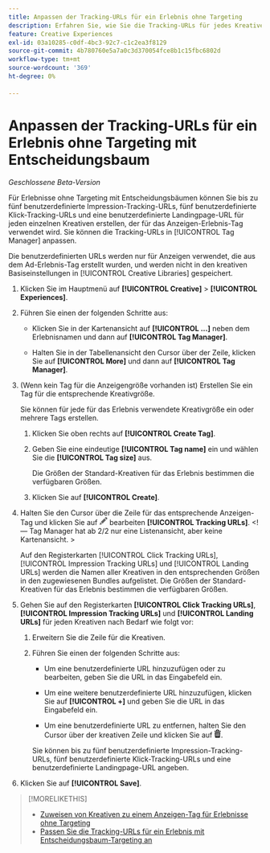 ```yaml
---
title: Anpassen der Tracking-URLs für ein Erlebnis ohne Targeting
description: Erfahren Sie, wie Sie die Tracking-URLs für jedes Kreative in einem Erlebnis ohne Targeting mit einem Entscheidungsbaum anpassen.
feature: Creative Experiences
exl-id: 03a10285-c0df-4bc3-92c7-c1c2ea3f8129
source-git-commit: 4b780760e5a7a0c3d370054fce8b1c15fbc6802d
workflow-type: tm+mt
source-wordcount: '369'
ht-degree: 0%

---
```


# Anpassen der Tracking-URLs für ein Erlebnis ohne Targeting mit Entscheidungsbaum

*Geschlossene Beta-Version*

Für Erlebnisse ohne Targeting mit Entscheidungsbäumen können Sie bis zu fünf benutzerdefinierte Impression-Tracking-URLs, fünf benutzerdefinierte Klick-Tracking-URLs und eine benutzerdefinierte Landingpage-URL für jeden einzelnen Kreativen erstellen, der für das Anzeigen-Erlebnis-Tag verwendet wird. Sie können die Tracking-URLs in [!UICONTROL Tag Manager] anpassen.

Die benutzerdefinierten URLs werden nur für Anzeigen verwendet, die aus dem Ad-Erlebnis-Tag erstellt wurden, und werden nicht in den kreativen Basiseinstellungen in [!UICONTROL Creative Libraries] gespeichert.

1. Klicken Sie im Hauptmenü auf **[!UICONTROL Creative]** > **[!UICONTROL Experiences]**.

1. Führen Sie einen der folgenden Schritte aus:

   * Klicken Sie in der Kartenansicht auf **[!UICONTROL ...]** neben dem Erlebnisnamen und dann auf **[!UICONTROL Tag Manager]**.

   * Halten Sie in der Tabellenansicht den Cursor über der Zeile, klicken Sie auf **[!UICONTROL More]** und dann auf **[!UICONTROL Tag Manager]**.

1. (Wenn kein Tag für die Anzeigengröße vorhanden ist) Erstellen Sie ein Tag für die entsprechende Kreativgröße.

   Sie können für jede für das Erlebnis verwendete Kreativgröße ein oder mehrere Tags erstellen.

   1. Klicken Sie oben rechts auf **[!UICONTROL Create Tag]**.

   1. Geben Sie eine eindeutige **[!UICONTROL Tag name]** ein und wählen Sie die **[!UICONTROL Tag size]** aus.

      Die Größen der Standard-Kreativen für das Erlebnis bestimmen die verfügbaren Größen.

   1. Klicken Sie auf **[!UICONTROL Create]**.

1. Halten Sie den Cursor über die Zeile für das entsprechende Anzeigen-Tag und klicken Sie auf ![Tracking-URLs bearbeiten](/help/creative/assets/edit-gray.png " Tracking-URLs ") bearbeiten **[!UICONTROL Tracking URLs]**. <!-- For targeted experiences, this is "EDIT Tracking URLs" -->&lt;!— Tag Manager hat ab 2/2 nur eine Listenansicht, aber keine Kartenansicht. >

   Auf den Registerkarten [!UICONTROL Click Tracking URLs], [!UICONTROL Impression Tracking URLs] und [!UICONTROL Landing URLs] werden die Namen aller Kreativen in den entsprechenden Größen in den zugewiesenen Bundles aufgelistet. Die Größen der Standard-Kreativen für das Erlebnis bestimmen die verfügbaren Größen.<!-- There's no distinct "Creative Sizes" setting. -->

1. Gehen Sie auf den Registerkarten **[!UICONTROL Click Tracking URLs]**, **[!UICONTROL Impression Tracking URLs]** und **[!UICONTROL Landing URLs]** für jeden Kreativen nach Bedarf wie folgt vor:

   1. Erweitern Sie die Zeile für die Kreativen.

   1. Führen Sie einen der folgenden Schritte aus:

      * Um eine benutzerdefinierte URL hinzuzufügen oder zu bearbeiten, geben Sie die URL in das Eingabefeld ein.

      * Um eine weitere benutzerdefinierte URL hinzuzufügen, klicken Sie auf **[!UICONTROL +]** und geben Sie die URL in das Eingabefeld ein.

      * Um eine benutzerdefinierte URL zu entfernen, halten Sie den Cursor über der kreativen Zeile und klicken Sie auf ![Löschen](/help/creative/assets/delete.png "Löschen").

      Sie können bis zu fünf benutzerdefinierte Impression-Tracking-URLs, fünf benutzerdefinierte Klick-Tracking-URLs und eine benutzerdefinierte Landingpage-URL angeben.

1. Klicken Sie auf **[!UICONTROL Save]**.

>[!MORELIKETHIS]
>
>* [Zuweisen von Kreativen zu einem Anzeigen-Tag für Erlebnisse ohne Targeting](experience-tag-assign-creatives.md)
>* [Passen Sie die Tracking-URLs für ein Erlebnis mit Entscheidungsbaum-Targeting an](experience-tracking-urls-targeting.md)
